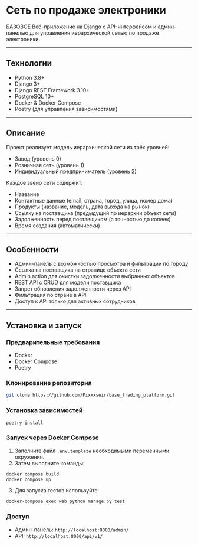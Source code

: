 # Сеть по продаже электроники

БАЗОВОЕ Веб-приложение на Django с API-интерфейсом и админ-панелью для управления иерархической сетью по продаже электроники.

---

## Технологии

- Python 3.8+
- Django 3+
- Django REST Framework 3.10+
- PostgreSQL 10+
- Docker & Docker Compose
- Poetry (для управления зависимостями)

---

## Описание

Проект реализует модель иерархической сети из трёх уровней:

- Завод (уровень 0)
- Розничная сеть (уровень 1)
- Индивидуальный предприниматель (уровень 2)

Каждое звено сети содержит:

- Название
- Контактные данные (email, страна, город, улица, номер дома)
- Продукты (название, модель, дата выхода на рынок)
- Ссылку на поставщика (предыдущий по иерархии объект сети)
- Задолженность перед поставщиком (с точностью до копеек)
- Время создания (автоматически)

---

## Особенности

- Админ-панель с возможностью просмотра и фильтрации по городу
- Ссылка на поставщика на странице объекта сети
- Admin action для очистки задолженности выбранных объектов
- REST API с CRUD для модели поставщика
- Запрет обновления задолженности через API
- Фильтрация по стране в API
- Доступ к API только для активных сотрудников

---

## Установка и запуск

### Предварительные требования

- Docker
- Docker Compose
- Poetry

### Клонирование репозитория

```bash
git clone https://github.com/Fixxxseir/base_trading_platform.git
```
### Установка зависимостей

```bash
poetry install
```
### Запуск через Docker Compose

1. Заполните файл `.env.template` необходимыми переменными окружения.
2. Затем выполните команды:

```bash
docker compose build
docker compose up
```
3. Для запуска тестов используйте:
```bash
docker-compose exec web python manage.py test
```
### Доступ

- Админ-панель: `http://localhost:8000/admin/`
- API: `http://localhost:8000/api/v1/`